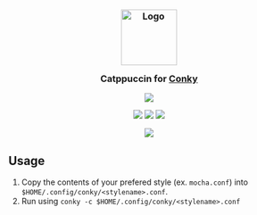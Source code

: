 <h3 align="center">
	<img src="https://raw.githubusercontent.com/catppuccin/catppuccin/main/assets/logos/exports/1544x1544_circle.png" width="100" alt="Logo"/><br/>
	<img src="https://raw.githubusercontent.com/catppuccin/catppuccin/main/assets/misc/transparent.png" height="30" width="0px"/>
	Catppuccin for <a href="https://github.com/brndnmtthws/conky">Conky</a>
	<img src="https://raw.githubusercontent.com/catppuccin/catppuccin/main/assets/misc/transparent.png" height="30" width="0px"/>
</h3>
<p align="center"><a href="https://github.com/catppuccin/catppuccin/blob/main/LICENSE"><img src="https://img.shields.io/static/v1.svg?style=for-the-badge&label=License&message=MIT&logoColor=d9e0ee&colorA=363a4f&colorB=b7bdf8"/></a></p>


<p align="center">
    <a href="https://github.com/catppuccin/conky/stargazers"><img src="https://img.shields.io/github/stars/catppuccin/conky?colorA=363a4f&colorB=b7bdf8&style=for-the-badge"></a>
    <a href="https://github.com/catppuccin/conky/issues"><img src="https://img.shields.io/github/issues/catppuccin/conky?colorA=363a4f&colorB=f5a97f&style=for-the-badge"></a>
    <a href="https://github.com/catppuccin/conky/contributors"><img src="https://img.shields.io/github/contributors/catppuccin/conky?colorA=363a4f&colorB=a6da95&style=for-the-badge"></a>
</p>

<p align="center">
  <img src="https://raw.githubusercontent.com/catppuccin/conky/main/assets/screenshot.webp" />
</p>

## Usage

1. Copy the contents of your prefered style (ex. `mocha.conf`) into `$HOME/.config/conky/<stylename>.conf`.
2. Run using `conky -c $HOME/.config/conky/<stylename>.conf`
